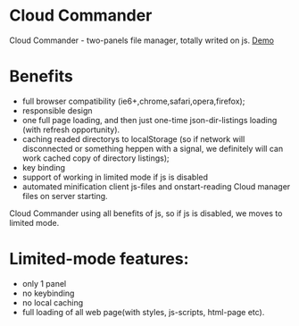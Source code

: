 Cloud Commander
===============

Cloud Commander - two-panels file manager, totally writed on js.
<a href=http://cloudcmd.cloudfoundry.com/ title="Cloud Commander Demo">Demo</a>

Benefits
===============
- full browser compatibility (ie6+,chrome,safari,opera,firefox);
- responsible design
- one full page loading, and then just one-time json-dir-listings loading
(with refresh opportunity).
- caching readed directorys to localStorage
(so if network will disconnected or something heppen with a signal, we
definitely will can work cached copy of directory listings);
- key binding
- support of working in limited mode if js is disabled
- automated minification client js-files and onstart-reading Cloud manager files on server starting.

Cloud Commander using all benefits of js, so if js is disabled,
we moves to limited mode.

Limited-mode features:
===============
- only 1 panel
- no keybinding
- no local caching
- full loading of all web page(with styles, js-scripts, html-page etc).